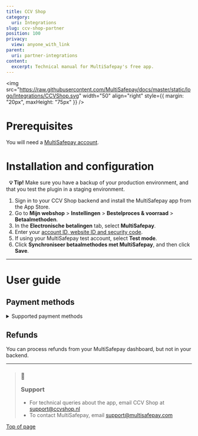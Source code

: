 ```yaml
---
title: CCV Shop
category:
  uri: Integrations
slug: ccv-shop-partner
position: 100
privacy:
  view: anyone_with_link
parent:
  uri: partner-integrations
content:
  excerpt: Technical manual for MultiSafepay's free app.
---
```

<img src="https://raw.githubusercontent.com/MultiSafepay/docs/master/static/logo/Integrations/CCVShop.svg" width="50" align="right" style={{ margin: "20px", maxHeight: "75px" }} />

# Prerequisites

You will need a [MultiSafepay account](/docs/getting-started-guide/).

# Installation and configuration

  **💡 Tip!** Make sure you have a backup of your production environment, and that you test the plugin in a staging environment.

1. Sign in to your CCV Shop <Glossary>backend</Glossary> and install the MultiSafepay app from the App Store.
2. Go to **Mijn webshop** > **Instellingen** > **Bestelproces & voorraad** > **Betaalmethoden**.
3. In the **Electronische betalingen** tab, select **MultiSafepay**.
4. Enter your [account ID, website ID and security code](/docs/sites#site-id-api-key-and-security-code).
5. If using your MultiSafepay test account, select **Test mode**.
6. Click **Synchroniseer betaalmethodes met MultiSafepay**, and then click **Save**.<br />

***

# User guide

## Payment methods

<details id="supported-payment-methods">
  <summary>Supported payment methods</summary>

  <br />

  * Cards: [All](/docs/card-payments/)
  * Wallets: [PayPal](/docs/paypal/)
  * Banking methods:
    * [Bancontact](/docs/bancontact/)
    * [Bank transfer](/docs/bank-transfer/)
    * [Giropay](/docs/giropay/)
    * [iDEAL](/docs/ideal/)
    * [Sofort](/docs/sofort/)
</details>

## Refunds

You can process refunds from your MultiSafepay dashboard, but not in your <Glossary>backend</Glossary>.<br />

***

<blockquote class="callout callout_info">
  <h3 class="callout-heading false">
    <span class="callout-icon">💬</span>
    <p>Support</p>
  </h3>

  <ul>
    <li>For technical queries about the app, email CCV Shop at <a href="mailto:support@ccvshop.nl">support@ccvshop.nl</a></li>
    <li>To contact MultiSafepay, email <a href="mailto:support@multisafepay.com">support@multisafepay.com</a></li>
  </ul>
</blockquote>

[Top of page](#)
